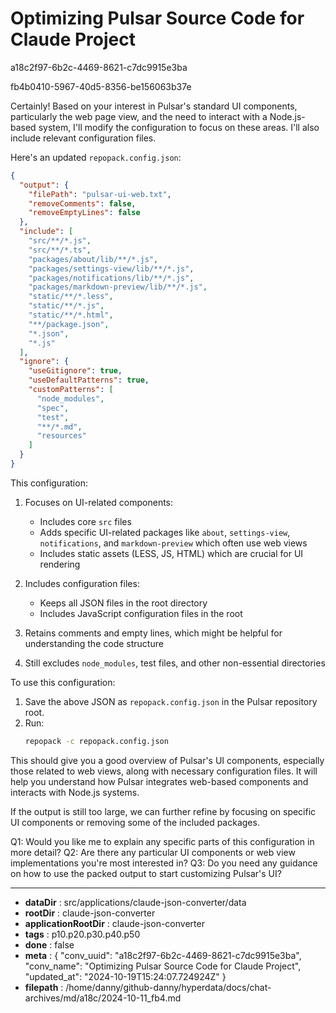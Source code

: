 # Optimizing Pulsar Source Code for Claude Project

a18c2f97-6b2c-4469-8621-c7dc9915e3ba

fb4b0410-5967-40d5-8356-be156063b37e

 Certainly! Based on your interest in Pulsar's standard UI components, particularly the web page view, and the need to interact with a Node.js-based system, I'll modify the configuration to focus on these areas. I'll also include relevant configuration files.

Here's an updated `repopack.config.json`:

```json
{
  "output": {
    "filePath": "pulsar-ui-web.txt",
    "removeComments": false,
    "removeEmptyLines": false
  },
  "include": [
    "src/**/*.js",
    "src/**/*.ts",
    "packages/about/lib/**/*.js",
    "packages/settings-view/lib/**/*.js",
    "packages/notifications/lib/**/*.js",
    "packages/markdown-preview/lib/**/*.js",
    "static/**/*.less",
    "static/**/*.js",
    "static/**/*.html",
    "**/package.json",
    "*.json",
    "*.js"
  ],
  "ignore": {
    "useGitignore": true,
    "useDefaultPatterns": true,
    "customPatterns": [
      "node_modules",
      "spec",
      "test",
      "**/*.md",
      "resources"
    ]
  }
}
```

This configuration:

1. Focuses on UI-related components:
   - Includes core `src` files
   - Adds specific UI-related packages like `about`, `settings-view`, `notifications`, and `markdown-preview` which often use web views
   - Includes static assets (LESS, JS, HTML) which are crucial for UI rendering

2. Includes configuration files:
   - Keeps all JSON files in the root directory
   - Includes JavaScript configuration files in the root

3. Retains comments and empty lines, which might be helpful for understanding the code structure

4. Still excludes `node_modules`, test files, and other non-essential directories

To use this configuration:

1. Save the above JSON as `repopack.config.json` in the Pulsar repository root.
2. Run:
   ```bash
   repopack -c repopack.config.json
   ```

This should give you a good overview of Pulsar's UI components, especially those related to web views, along with necessary configuration files. It will help you understand how Pulsar integrates web-based components and interacts with Node.js systems.

If the output is still too large, we can further refine by focusing on specific UI components or removing some of the included packages.

Q1: Would you like me to explain any specific parts of this configuration in more detail?
Q2: Are there any particular UI components or web view implementations you're most interested in?
Q3: Do you need any guidance on how to use the packed output to start customizing Pulsar's UI?

---

* **dataDir** : src/applications/claude-json-converter/data
* **rootDir** : claude-json-converter
* **applicationRootDir** : claude-json-converter
* **tags** : p10.p20.p30.p40.p50
* **done** : false
* **meta** : {
  "conv_uuid": "a18c2f97-6b2c-4469-8621-c7dc9915e3ba",
  "conv_name": "Optimizing Pulsar Source Code for Claude Project",
  "updated_at": "2024-10-19T15:24:07.724924Z"
}
* **filepath** : /home/danny/github-danny/hyperdata/docs/chat-archives/md/a18c/2024-10-11_fb4.md